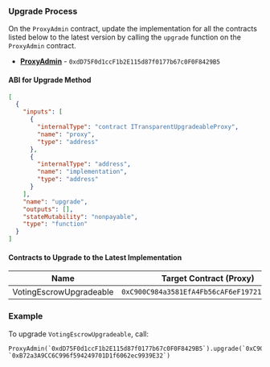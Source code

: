 ### Upgrade Process
On the `ProxyAdmin` contract, update the implementation for all the contracts listed below to the latest version by calling the `upgrade` function on the `ProxyAdmin` contract.

- **[ProxyAdmin](https://blastscan.io/address/0xdD75F0d1ccF1b2E115d87f0177b67c0F0F8429B5)** - `0xdD75F0d1ccF1b2E115d87f0177b67c0F0F8429B5`

#### ABI for Upgrade Method
```json
[
  {
    "inputs": [
      {
        "internalType": "contract ITransparentUpgradeableProxy",
        "name": "proxy",
        "type": "address"
      },
      {
        "internalType": "address",
        "name": "implementation",
        "type": "address"
      }
    ],
    "name": "upgrade",
    "outputs": [],
    "stateMutability": "nonpayable",
    "type": "function"
  }
]
```

#### Contracts to Upgrade to the Latest Implementation

| Name                        | Target Contract (Proxy)                    | New Implementation                      |
|-----------------------------|--------------------------------------------|-----------------------------------------|
| VotingEscrowUpgradeable      | `0xC900C984a3581EfA4Fb56cAF6eF19721aAFbB4f9` | `0xB72a3A9CC6C996f594249701D1f6062ec9939E32` |

### Example
To upgrade `VotingEscrowUpgradeable`, call:
```solidity
ProxyAdmin(`0xdD75F0d1ccF1b2E115d87f0177b67c0F0F8429B5`).upgrade(`0xC900C984a3581EfA4Fb56cAF6eF19721aAFbB4f9`, `0xB72a3A9CC6C996f594249701D1f6062ec9939E32`)
```
